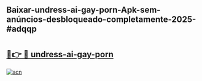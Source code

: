 ## Baixar-undress-ai-gay-porn-Apk-sem-anúncios-desbloqueado-completamente-2025-#adqqp

# <h2><a href="https://ainizakaria.my?title=undress-ai-gay-porn&ref=20M">🔗👉 🔴 undress-ai-gay-porn</a></h2>

[![acn](https://github.com/user-attachments/assets/0f9c940e-d8b0-45ae-aac7-cd30a18b3e1c)](https://ainizakaria.my?title=undress-ai-gay-porn&ref=20M)

